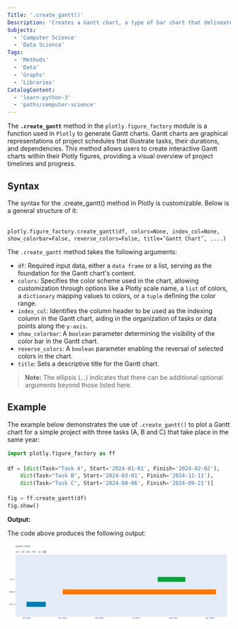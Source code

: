 ```yaml
---
Title: '.create_gantt()'
Description: 'Creates a Gantt chart, a type of bar chart that delineates a project schedule by illustrating task durations, dependencies, and timelines.'
Subjects: 
  - 'Computer Science'
  - 'Data Science'
Tags:
  - 'Methods'
  - 'Data'
  - 'Graphs'
  - 'Libraries'
CatalogContent: 
  - 'learn-python-3'
  - 'paths/computer-science'
---
```


The **`.create_gantt`** method in the `plotly.figure_factory` module is a function used in `Plotly` to generate Gantt charts. Gantt charts are graphical representations of project schedules that illustrate tasks, their durations, and dependencies. This method allows users to create interactive Gantt charts within their Plotly figures, providing a visual overview of project timelines and progress.

## Syntax

The syntax for the .create_gantt() method in Plotly is customizable. Below is a general structure of it: 

```pseudo

plotly.figure_factory.create_gantt(df, colors=None, index_col=None, show_colorbar=False, reverse_colors=False, title=’Gantt Chart’, ....)

```

The `.create_gantt` method takes the following arguments:

- `df`: Required input data, either a `data frame` or a list, serving as the foundation for the Gantt chart's content.
- `colors`: Specifies the color scheme used in the chart, allowing customization through options like a Plotly scale name, a `list` of colors, a `dictionary` mapping values to colors, or a `tuple` defining the color range.
- `index_col`: Identifies the column header to be used as the indexing column in the Gantt chart, aiding in the organization of tasks or data points along the `y-axis`.
- `show_colorbar`: A `boolean` parameter determining the visibility of the color bar in the Gantt chart.
- `reverse_colors`: A `boolean` parameter enabling the reversal of selected colors in the chart.
- `title`: Sets a descriptive title for the Gantt chart.

>**Note:** The ellipsis (...) indicates that there can be additional optional arguments beyond those listed here.

## Example

The example below demonstrates the use of `.create_gantt()` to plot a Gantt chart for a simple project with three tasks (A, B and C) that take place in the same year:

```py
import plotly.figure_factory as ff 

df = [dict(Task="Task A", Start='2024-01-01', Finish='2024-02-02'), 
	dict(Task="Task B", Start='2024-03-01', Finish='2024-11-11'), 
	dict(Task="Task C", Start='2024-08-06', Finish='2024-09-21')] 

fig = ff.create_gantt(df) 
fig.show()

```
**Output:**

The code above produces the following output:

![Output of plotly.figure_factory.create_gantt() function example](https://raw.githubusercontent.com/Codecademy/docs/main/media/plotly-figure-factory-create-gantt-output.png)
